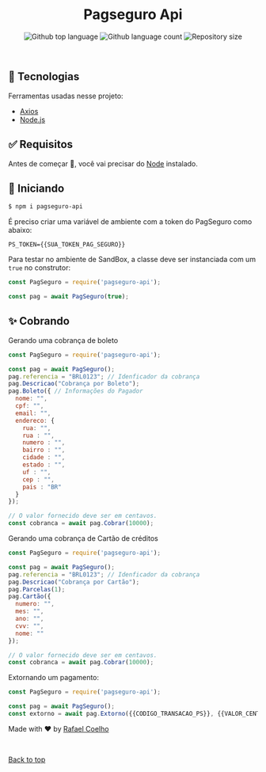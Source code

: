 <h1 align="center">Pagseguro Api</h1>

<p align="center">
  <img alt="Github top language" src="https://img.shields.io/github/languages/top/rafa-coelho/pagseguro-api?color=56BEB8">

  <img alt="Github language count" src="https://img.shields.io/github/languages/count/rafa-coelho/pagseguro-api?color=56BEB8">

  <img alt="Repository size" src="https://img.shields.io/github/repo-size/rafa-coelho/pagseguro-api?color=56BEB8">


</p>

<br>

## :rocket: Tecnologias ##

Ferramentas usadas nesse projeto:

- [Axios](https://github.com/axios/axios)
- [Node.js](https://nodejs.org/en/)


## :white_check_mark: Requisitos ##

Antes de começar :checkered_flag:, você vai precisar do [Node](https://nodejs.org/en/) instalado.


## :checkered_flag: Iniciando ##

```bash
$ npm i pagseguro-api
```

É preciso criar uma variável de ambiente com a token do PagSeguro como abaixo:

```
PS_TOKEN={{SUA_TOKEN_PAG_SEGURO}}
```

Para testar no ambiente de SandBox, a classe deve ser instanciada com um `true` no construtor:

```javascript
const PagSeguro = require('pagseguro-api');

const pag = await PagSeguro(true);
```

## :sparkles: Cobrando ##

Gerando uma cobrança de boleto

```javascript
const PagSeguro = require('pagseguro-api');

const pag = await PagSeguro();
pag.referencia = "BRL0123"; // Idenficador da cobrança
pag.Descricao("Cobrança por Boleto");
pag.Boleto({ // Informações do Pagador
  nome: "",
  cpf: "", 
  email: "", 
  endereco: {
    rua: "",
    rua : "",
    numero : "",
    bairro : "",
    cidade : "",
    estado : "",
    uf : "",
    cep : "",
    pais : "BR"
  }
});

// O valor fornecido deve ser em centavos.
const cobranca = await pag.Cobrar(10000); 
```

Gerando uma cobrança de Cartão de créditos

```javascript
const PagSeguro = require('pagseguro-api');

const pag = await PagSeguro();
pag.referencia = "BRL0123"; // Idenficador da cobrança
pag.Descricao("Cobrança por Cartão");
pag.Parcelas(1);
pag.Cartão({
  numero: "",
  mes: "",
  ano: "",
  cvv: "",
  nome: ""
});

// O valor fornecido deve ser em centavos.
const cobranca = await pag.Cobrar(10000); 

```

Extornando um pagamento:

```javascript
const PagSeguro = require('pagseguro-api');

const pag = await PagSeguro();
const extorno = await pag.Extorno({{CODIGO_TRANSACAO_PS}}, {{VALOR_CENTAVOS}});
```


Made with :heart: by <a href="https://github.com/rafa-coelho" target="_blank">Rafael Coelho</a>

&#xa0;

<a href="#top">Back to top</a>
